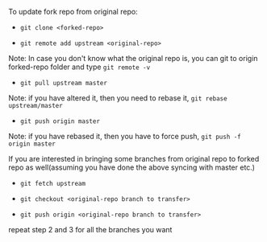 To update fork repo from original repo:


* `git clone <forked-repo>`

* `git remote add upstream <original-repo>`

Note: In case you don't know what the original repo is, you can git to origin forked-repo
folder and type `git remote -v`

* `git pull upstream master`

Note: if you have altered it, then you need to rebase it, `git rebase upstream/master`

* `git push origin master`

Note: if you have rebased it, then you have to force push, `git push -f origin master`


If you are interested in bringing some branches from original repo to forked repo as well(assuming you have done the above syncing with master etc.)

* `git fetch upstream`

* `git checkout <original-repo branch to transfer>`

* `git push origin <original-repo branch to transfer>`

repeat step 2 and 3 for all the branches you want
